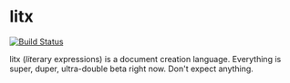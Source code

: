 # litx

[![Build Status](https://travis-ci.org/wolenber/litx.svg?branch=master)](https://travis-ci.org/wolenber/litx)

litx (*lit*erary e*x*pressions) is a document creation language. Everything is super, duper, ultra-double beta right now. Don't expect anything.
